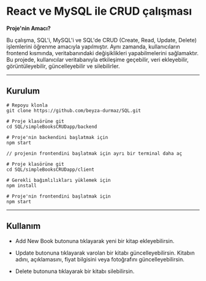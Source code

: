 # React ve MySQL ile CRUD çalışması

**Proje'nin Amacı?**

Bu çalışma, SQL'i, MySQL'i ve SQL'de CRUD (Create, Read, Update, Delete) işlemlerini öğrenme amacıyla yapılmıştır. Aynı zamanda, kullanıcıların frontend kısmında, veritabanındaki değişiklikleri yapabilmelerini sağlamaktır. Bu projede, kullanıcılar veritabanıyla etkileşime geçebilir, veri ekleyebilir, görüntüleyebilir, güncelleyebilir ve silebilirler.

---

## Kurulum
```
# Repoyu klonla
git clone https://github.com/beyza-durmaz/SQL.git

# Proje klasörüne git
cd SQL/simpleBooksCRUDapp/backend

# Proje'nin backendini başlatmak için
npm start

// projenin frontendini başlatmak için ayrı bir terminal daha aç

# Proje klasörüne git
cd SQL/simpleBooksCRUDapp/client

# Gerekli bağımlılıkları yüklemek için
npm install

# Proje'nin frontendini başlatmak için
npm start
```

---

## Kullanım

* Add New Book butonuna tıklayarak yeni bir kitap ekleyebilirsin.

* Update butonuna tıklayarak varolan bir kitabı güncelleyebilirsin. Kitabın adını, açıklamasını, fiyat bilgisini veya fotoğrafını güncelleyebilirsin.

* Delete butonuna tıklayarak bir kitabı silebilirsin.
